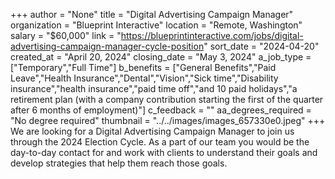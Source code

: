 +++
author = "None"
title = "Digital Advertising Campaign Manager"
organization = "Blueprint Interactive"
location = "Remote, Washington"
salary = "$60,000"
link = "https://blueprintinteractive.com/jobs/digital-advertising-campaign-manager-cycle-position"
sort_date = "2024-04-20"
created_at = "April 20, 2024"
closing_date = "May 3, 2024"
a_job_type = ["Temporary","Full Time"]
b_benefits = ["General Benefits","Paid Leave","Health Insurance","Dental","Vision","Sick time","Disability insurance","health insurance","paid time off","and 10 paid holidays","a retirement plan (with a company contribution starting the first of the quarter after 6 months of employment)"]
c_feedback = ""
aa_degrees_required = "No degree required"
thumbnail = "../../images/images_657330e0.jpeg"
+++
We are looking for a Digital Advertising Campaign Manager to join us through the 2024 Election Cycle. As a part of our team you would be the day-to-day contact for and work with clients to understand their goals and develop strategies that help them reach those goals.


